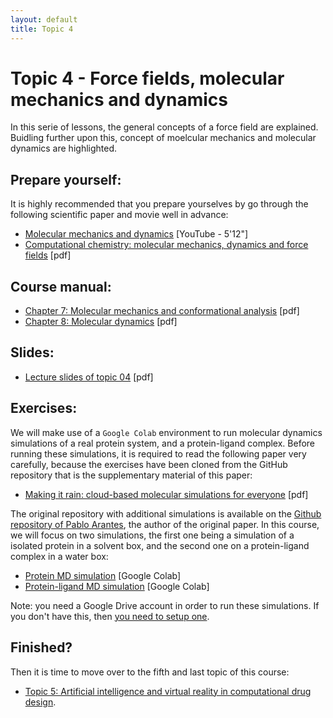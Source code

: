 ```yaml
---
layout: default
title: Topic 4
---
```


# Topic 4 - Force fields, molecular mechanics and dynamics

In this serie of lessons, the general concepts of a force field are explained. Buidling further upon this, concept of moelcular mechanics and molecular dynamics are highlighted.


## Prepare yourself:

It is highly recommended that you prepare yourselves by go through the following scientific paper and movie well in advance:

- <a href="https://www.youtube.com/watch?v=A9awBW-Gczk&t=85s" target="_blank">Molecular mechanics and dynamics</a> [YouTube - 5'12"]
- <a href="Topic_04/Computational_chemistry_paper.pdf" download>Computational chemistry: molecular mechanics, dynamics and force fields</a> [pdf]


## Course manual:

- <a href="Topic_04/7-Molecular_mechanics_and_conformational_analysis.pdf" download>Chapter 7: Molecular mechanics and conformational analysis</a> [pdf]
- <a href="Topic_04/8-Molecular_dynamics.pdf" download>Chapter 8: Molecular dynamics</a> [pdf]


## Slides:

- <a href="Topic_04/Slides_04.pdf" download>Lecture slides of topic 04</a> [pdf]


## Exercises:

We will make use of a `Google Colab` environment to run molecular dynamics simulations of a real protein system, and a protein-ligand complex. Before running these simulations, it is required to read the following paper very carefully, because the exercises have been cloned from the GitHub repository that is the supplementary material of this paper:

- <a href="Topic_04/md-sims-making-it-rain-paper.pdf" download>Making it rain: cloud-based molecular simulations for everyone</a> [pdf]

The original repository with additional simulations is available on the <a href="https://github.com/pablo-arantes/Making-it-rain" target="_blank">Github repository of Pablo Arantes</a>, the author of the original paper. In this course, we will focus on two simulations, the first one being a simulation of a isolated protein in a solvent box, and the second one on a protein-ligand complex in a water box:

- <a href="https://githubtocolab.com/UAMCAntwerpen/2040FBDBIC/blob/master/Topic_04/Protein-MD.ipynb" target="_blank">Protein MD simulation</a> [Google Colab]
- <a href="https://githubtocolab.com/UAMCAntwerpen/2040FBDBIC/blob/master/Topic_04/Protein-ligand-MD.ipynb" target="_blank">Protein-ligand MD simulation</a> [Google Colab]

Note: you need a Google Drive account in order to run these simulations. If you don't have this, then <a href="https://support.google.com/drive/answer/2424384?hl=en&co=GENIE.Platform%3DDesktop" target="_blank">you need to setup one</a>.

## Finished?

Then it is time to move over to the fifth and last topic of this course:

- [Topic 5: Artificial intelligence and virtual reality in computational drug design](Topic_05.md).

